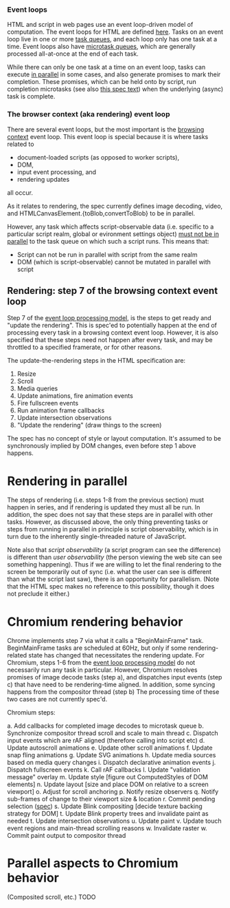 ### Event loops

HTML and script in web pages use an event loop-driven model of computation. The event loops for HTML are defined [here](https://html.spec.whatwg.org/multipage/webappapis.html#event-loop). Tasks on an event loop live in one or more [task queues](https://html.spec.whatwg.org/multipage/webappapis.html#task-queue), and each loop only has one task at a time. Event loops also have [microtask queues](https://html.spec.whatwg.org/multipage/webappapis.html#microtask), which are generally processed all-at-once at the end of each task.

While there can only be one task at a time on an event loop, tasks can execute
[in parallel](https://html.spec.whatwg.org/#parallelism) in some cases, and also generate promises to mark their completion. These promises, which can be held onto by script, run completion microtasks (see also [this spec text](https://html.spec.whatwg.org/#integration-with-the-javascript-job-queue)) when the underlying (async) task is complete.

### The browser context (aka rendering) event loop

There are several event loops, but the most important is the
[browsing context](https://html.spec.whatwg.org/multipage/browsers.html#browsing-context) event loop. This event loop is special because it is where tasks related to
* document-loaded scripts (as opposed to worker scripts),
* DOM,
* input event processing, and
* rendering updates

all occur.

As it relates to rendering, the spec currently defines image decoding, video,
and HTMLCanvasElement.{toBlob,convertToBlob} to be in parallel.

However, any task which affects script-observable data (i.e. specific to a
particular script realm, global or evironment settings object) [must not be in parallel](https://html.spec.whatwg.org/#event-loop-for-spec-authors) to the task queue on which such a script runs. This means that:
* Script can not be run in parallel with script from the same realm
* DOM (which is script-observable) cannot be mutated in parallel with script

## Rendering: step 7 of the browsing context event loop

Step 7 of the [event loop processing model](https://html.spec.whatwg.org/multipage/webappapis.html#event-loop-processing-model), is the steps to
get ready and "update the rendering". This is spec'ed to potentially happen
at the end of processing every task in a browsing context event loop.
However, it is also specified that these steps need not happen after every
task, and may be throttled to a specified framerate, or for other reasons.

The update-the-rendering steps in the HTML specification are:

1. Resize
2. Scroll
3. Media queries
4. Update animations, fire animation events
5. Fire fullscreen events
6. Run animation frame callbacks
7. Update intersection observations
8. "Update the rendering" (draw things to the screen)

The spec has no concept of style or layout computation. It's assumed to be
synchronously implied by DOM changes, even before step 1 above happens.


# Rendering in parallel

The steps of rendering (i.e. steps 1-8 from the previous section) must happen in series, and if rendering is updated they must all be run. In addition, the spec does not say that these steps are in parallel with other tasks. However, as discussed above, the only thing preventing tasks or steps from running in parallel in principle is script observability, which is in turn due to the inherently single-threaded nature of JavaScript.

Note also that *script observability* (a script program can see the difference) is different than *user observability* (the person viewing the web site can see something happening). Thus if we are willing to let the final rendering to the screen be temporarily out of sync (i.e. what the user can see is different than what the script last saw), there is an opportunity for parallelism. (Note that the HTML spec makes no reference to this possibility, though it does not preclude it either.)

# Chromium rendering behavior

Chrome implements step 7 via what it calls a "BeginMainFrame" task. BeginMainFrame tasks are scheduled at 60Hz, but only if some rendering-related state has changed that necessitates the rendering update. For Chromium, steps 1-6 from the [event loop processing model](https://html.spec.whatwg.org/multipage/webappapis.html#event-loop-processing-model) do not necessarily run any task in particular. However, Chromium resolves promises of image decode tasks (step a), and dispatches input events (step c) that have need to be rendering-time aligned. In addition, some syncing happens from the compositor thread (step b) The processing time of these two cases are not currently spec'd.

Chromium steps:

a. Add callbacks for completed image decodes to microtask queue 
b. Synchronize compositor thread scroll and scale to main thread
c. Dispatch input events which are rAF aligned (therefore calling into script etc)
d. Update autoscroll animations
e. Update other scroll animations
f. Update snap fling animations
g. Update SVG animations
h. Update media sources based on media query changes
i. Dispatch declarative animation events
j. Dispatch fullscreen events
k. Call rAF callbacks
l. Update "validation message" overlay
m. Update style [figure out ComputedStyles of DOM elements]
n. Update layout [size and place DOM on relative to a screen viewport]
o. Adjust for scroll anchoring
p. Notify resize observers
q. Notify sub-frames of change to their viewport size & location
r. Commit pending selection ([spec](https://w3c.github.io/selection-api))
s. Update Blink compositing [decide texture backing strategy for DOM]
t. Update Blink property trees and invalidate paint as needed
t. Update intersection observations
u. Update paint
v. Update touch event regions and main-thread scrolling reasons
w. Invalidate raster
w. Commit paint output to compositor thread

# Parallel aspects to Chromium behavior

(Composited scroll, etc.)
TODO



